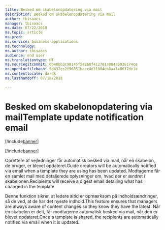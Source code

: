 ```yaml
---
title: Besked om skabelonopdatering via mail
description: Besked om skabelonopdatering via mail
author: tbisaacs
manager: tbisaacs
ms.date: 07/22/2018
ms.topic: article
ms.prod: 
ms.service: business-applications
ms.technology: 
ms.author: tbisaacs
audience: end user
ms.translationtype: HT
ms.sourcegitcommit: 0b40bb3c98145f5a260f412701a884a5936174ce
ms.openlocfilehash: 5d437ec2f96851bccc4d31984eb8aa148617de1a
ms.contentlocale: da-dk
ms.lasthandoff: 07/18/2018

---
```

#  <a name="template-update-notification-email"></a><span data-ttu-id="42514-103">Besked om skabelonopdatering via mail</span><span class="sxs-lookup"><span data-stu-id="42514-103">Template update notification email</span></span>

[!include[banner](../../../includes/banner.md)]

[!include[banner](../../../includes/public-preview.md)]

<span data-ttu-id="42514-104">Oprettere af vejledninger får automatisk besked via mail, når en skabelon, de bruger, er blevet opdateret.</span><span class="sxs-lookup"><span data-stu-id="42514-104">Guide creators will be automatically notified via email when a template they are using has been updated.</span></span> <span data-ttu-id="42514-105">Modtagerne får en samlet mail med detaljerede oplysninger om, hvad der er ændret i skabelonen.</span><span class="sxs-lookup"><span data-stu-id="42514-105">Recipients will receive a digest email detailing what has changed in the template.</span></span> 

<span data-ttu-id="42514-106">Denne funktion sikrer, at ledere altid er opmærksom på indholdsændringer, så de ved, at de har det nyeste indhold.</span><span class="sxs-lookup"><span data-stu-id="42514-106">This feature ensures that managers are always aware of content changes so they know they have the latest.</span></span> <span data-ttu-id="42514-107">Når en skabelon er delt, får modtagerne automatisk besked via mail, når den er blevet opdateret.</span><span class="sxs-lookup"><span data-stu-id="42514-107">Once a template is shared, the recipients are automatically notified via email when it is updated.</span></span>

<!--
# Who uses this feature  
Managers
# License required
Talent license 
# Development status
In development
# Target timeframe
* Public Preview: June
* GA: July
-->

